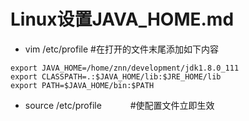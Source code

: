 # Linux设置JAVA_HOME.md

* vim /etc/profile #在打开的文件末尾添加如下内容
```
export JAVA_HOME=/home/znn/development/jdk1.8.0_111
export CLASSPATH=.:$JAVA_HOME/lib:$JRE_HOME/lib
export PATH=$JAVA_HOME/bin:$PATH
```
* source /etc/profile 　　　#使配置文件立即生效